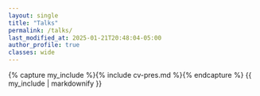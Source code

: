 ```yaml
---
layout: single
title: "Talks"
permalink: /talks/
last_modified_at: 2025-01-21T20:48:04-05:00
author_profile: true
classes: wide
---
```


{% capture my_include %}{% include cv-pres.md %}{% endcapture %}
{{ my_include | markdownify }}


